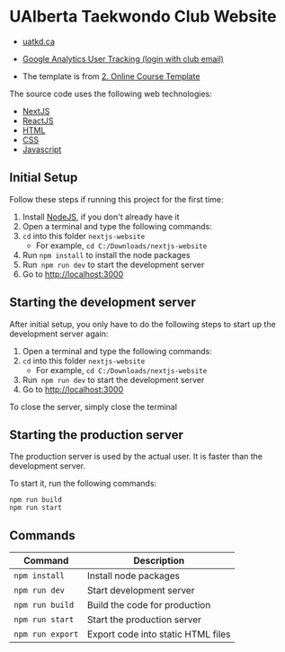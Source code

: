 # UAlberta Taekwondo Club Website

- [uatkd.ca](https://uatkd.ca/)
- [Google Analytics User Tracking (login with club email)](https://analytics.google.com/analytics/web/#/p313493405/reports/reportinghub)

- The template is from [2. Online Course Template](https://hashnode.com/post/the-best-free-nextjs-landing-page-templates-in-2021-ckmaeebcg0f9vkhs144kj0s27)

The source code uses the following web technologies:

- [NextJS](https://nextjs.org/)
- [ReactJS](https://reactjs.org/)
- [HTML](https://developer.mozilla.org/en-US/docs/Learn/Getting_started_with_the_web/HTML_basics)
- [CSS](https://developer.mozilla.org/en-US/docs/Web/CSS)
- [Javascript](https://developer.mozilla.org/en-US/docs/Web/JavaScript)

## Initial Setup

Follow these steps if running this project for the first time:

1. Install [NodeJS](https://nodejs.org/en/download/), if you don't already have it
2. Open a terminal and type the following commands:
3. `cd` into this folder `nextjs-website`
   - For example, `cd C:/Downloads/nextjs-website`
4. Run `npm install` to install the node packages
5. Run` npm run dev` to start the development server
6. Go to [http://localhost:3000](http://localhost:3000)

## Starting the development server

After initial setup, you only have to do the following steps to start up the development server again:

1. Open a terminal and type the following commands:
2. `cd` into this folder `nextjs-website`
   - For example, `cd C:/Downloads/nextjs-website`
3. Run` npm run dev` to start the development server
4. Go to [http://localhost:3000](http://localhost:3000)

To close the server, simply close the terminal

## Starting the production server

The production server is used by the actual user. It is faster than the development server.

To start it, run the following commands:

```
npm run build
npm run start
```

## Commands

| Command          | Description                        |
| ---------------- | ---------------------------------- |
| `npm install`    | Install node packages              |
| `npm run dev`    | Start development server           |
| `npm run build`  | Build the code for production      |
| `npm run start`  | Start the production server        |
| `npm run export` | Export code into static HTML files |


